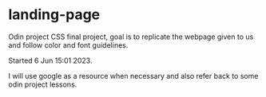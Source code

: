# landing-page

Odin project CSS final project, goal is to replicate the webpage given to us and follow color and font guidelines.

Started 6 Jun 15:01 2023.

I will use google as a resource when necessary and also refer back to some odin project lessons.